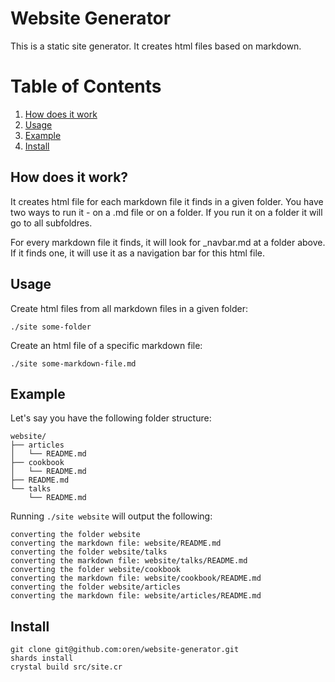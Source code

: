 # Website Generator
This is a static site generator. It creates html files based on markdown.

# Table of Contents
1. [How does it work](#how-does-it-work?)
2. [Usage](#usage)
3. [Example](#example)
4. [Install](#install)

## How does it work?
It creates html file for each markdown file it finds in a given folder.
You have two ways to run it - on a .md file or on a folder. If you run it on a folder it will go to all subfoldres.

For every markdown file it finds, it will look for _navbar.md at a folder above. If it finds one, it will use it as a navigation bar for this html file.

## Usage
Create html files from all markdown files in a given folder:
```
./site some-folder
```

Create an html file of a specific markdown file:
```
./site some-markdown-file.md
```

## Example
Let's say you have the following folder structure:
```
website/
├── articles
│   └── README.md
├── cookbook
│   └── README.md
├── README.md
└── talks
    └── README.md
```

Running `./site website` will output the following:
```
converting the folder website
converting the markdown file: website/README.md
converting the folder website/talks
converting the markdown file: website/talks/README.md
converting the folder website/cookbook
converting the markdown file: website/cookbook/README.md
converting the folder website/articles
converting the markdown file: website/articles/README.md
```

## Install
```
git clone git@github.com:oren/website-generator.git
shards install
crystal build src/site.cr
```
